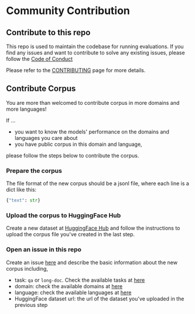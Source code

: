 # Community Contribution

## Contribute to this repo
This repo is used to maintain the codebase for running evaluations. If you find any issues and want to contribute to solve any existing issues, please follow the [Code of Conduct](https://github.com/AIR-Bench/AIR-Bench/blob/main/CODE_OF_CONDUCT.md)

Please refer to the [CONTRIBUTING](https://github.com/AIR-Bench/AIR-Bench/blob/main/CONTRIBUTING.md) page for more details.


## Contribute Corpus
You are more than welcomed to contribute corpus in more domains and more languages! 

If ...
- you want to know the models' performance on the domains and languages you care about
- you have public corpus in this domain and language, 

please follow the steps below to contribute the corpus.

### Prepare the corpus 
The file format of the new corpus should be a jsonl file, where each line is a dict like this:

```python
{"text": str}
```

### Upload the corpus to HuggingFace Hub

Create a new dataset at [HuggingFace Hub](https://huggingface.co/new-dataset) and follow the instructions to upload the corpus file you've created in the last step.

### Open an issue in this repo
Create an issue [here](https://github.com/AIR-Bench/AIR-Bench/issues/new) and describe the basic information about the new corpus including,

- task: `qa` or `long-doc`. Check the available tasks at [here](https://github.com/AIR-Bench/AIR-Bench/blob/main/docs/data_generation.md#task-type)
- domain: check the available domains at [here](https://github.com/AIR-Bench/AIR-Bench/blob/main/docs/data_generation.md#domain--language)
- language: check the available languages at [here](https://github.com/AIR-Bench/AIR-Bench/blob/main/docs/data_generation.md#domain--language)
- HuggingFace dataset url: the url of the dataset you've uploaded in the previous step

